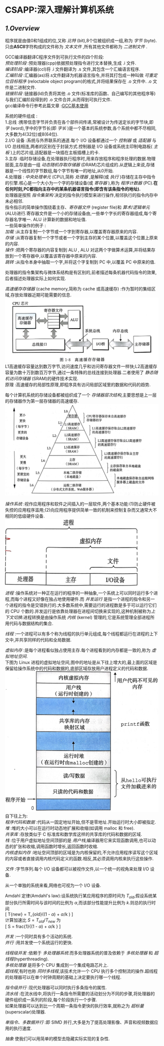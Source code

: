 # **CSAPP:深入理解计算机系统**

## *1.Overview*
程序就是由值0和1组成的位,又称 *比特* (bit),8个位被组织成一组,称为 *字节* (byte).  
只由**ASCII**字符构成的文件称为 *文本文件* ,所有其他文件都称为 *二进制文件* .  

GCC编译器翻译C程序文件到可执行文件的四个阶段:  
*预处理阶段* :预处理器(cpp)依据预处理指令进行文本替换,生成 .i 文件.  
*编译阶段* :编译器(ccl)将 .i 文件翻译为 .s 文件,其包含一个汇编语言程序.  
*汇编阶段* :汇编器(as)将.s文件翻译为机器语言指令,并将其打包成一种叫做 *可重定位目标程序* (reloctable object program)的格式,并将结果保存在 .o 文件中. .o 文件是二进制文件.  
*链接阶段* :链接器(ld)负责将其他 .o 文件(标准库的函数、自己编写的其他程序等)与我们汇编阶段得到的 .o 文件合并,从而得到可执行文件.  
gcc编译命令行参考此篇文章 :[GCC基本使用](https://zhuanlan.zhihu.com/p/404682058)  

系统的硬件组成 :  
1.总线 :携带信息字节并负责在各个部件间传递,常被设计为传送定长的字节块,即 *字* (word),字中的字节长(即 *字长* )是一个基本的系统参数,各个系统中都不尽相同,大多数为4(32位)或8(64位).  
2.I/O 设备 :系统与外界联系的通道.每个 I/O 设备都通过一个 *控制器* 或 *适配器* 与 I/O 总线相连,两者的区别在于封装方式.控制器是 I/O 设备或系统主印制电路板( *主板* )上的芯片组,适配器是一块插在主板插槽上的卡.  
3.主存 :临时存储设备,在处理器执行程序时,用来存放程序和程序处理的数据.物理层面,主存是由一组 *动态随机存取存储器* (DRAM)芯片组成的.从逻辑上来说,存储器是一个线性的字节数组,每个字节有唯一的地址,从0开始.  
4.处理器 : *中央处理单元* (CPU),简称 *处理器* ,是解释(或 *执行* )存储在主存中指令的引擎.核心是一个大小为一个字的存储设备(或 *寄存器* ),称为 *程序计数器* (PC).**在任何时刻,PC都指向主存中的某条机器语言指令(即含有该条指令的地址).**  
处理器是按照 *指令集架构* 决定的指令执行模型来进行操作,相邻执行的指令内存中未必相邻.  
指令指示的简单操作围绕着主存、*寄存器文件* (register file)和 *算术/逻辑单元* (ALU)进行.寄存器文件是一个小的存储设备由,一些单个字长的寄存器组成,每个寄存器名字唯一. ALU 计算新的数据和地址值.  
一些简单操作的例子 :  
*加载* :从主存复制一个字节或一个字到寄存器,以覆盖寄存器原来的内容.  
*存储* :从寄存器复制一个字节或者一个字到主存的某个位置,以覆盖这个位置上原来的内容.  
*操作* :把两个寄存器的内容复制到 ALU , ALU 对这两个字做算术运算,并将结果存放到一个寄存器中,以覆盖该寄存器中原来的内容.  
*跳转* :从指令本身中抽取一个字,并将这个字复制到 PC 中,以覆盖 PC 中原来的值.  

处理器的指令集架构与微体系结构是有区别的,前者描述每条机器代码指令的效果,后者描述处理器实际上如何实现.  

*高速缓存存储器* (cache memory,简称为 cache 或高速缓存) :作为暂时的集结区域,存放处理器近期可能需要的信息.  
![1-1 高速缓存存储器](pictures/1-1%20%E9%AB%98%E9%80%9F%E7%BC%93%E5%AD%98%E5%AD%98%E5%82%A8%E5%99%A8.jpg)  
L1高速缓存容量达到数万字节,访问速度几乎和访问寄存器文件一样快;L2高速缓存容量为数十万到数百万字节,通过一条特殊的总线连接到处理器.二者使用了 *静态随机访问存储器* (SRAM)的硬件技术实现.  
原理 :高速缓存的局部性原理,即程序具有访问局部区域里的数据和代码的趋势.  

每个计算机系统的存储设备都被组织成了一个 *存储器层次结构*,主要思想是上一层的存储器作为第一层存储器的高速缓存.  
![1-2 一个存储器层次结构的示例](pictures/1-2%20%E4%B8%80%E4%B8%AA%E5%AD%98%E5%82%A8%E5%99%A8%E5%B1%82%E6%AC%A1%E7%BB%93%E6%9E%84%E7%9A%84%E7%A4%BA%E4%BE%8B.jpg)  

*操作系统* :视作应用程序和软件之间插入的一层软件,两个基本功能:(1)防止硬件被失控的应用程序滥用;(2)向应用程序提供简单一致的机制来控制复杂而又通常大不相同的低级硬件设备.  
![1-3 操作系统提供的抽象表示](pictures/1-3%20%E6%93%8D%E4%BD%9C%E7%B3%BB%E7%BB%9F%E6%8F%90%E4%BE%9B%E7%9A%84%E6%8A%BD%E8%B1%A1%E8%A1%A8%E7%A4%BA.jpg)  
*进程* :操作系统对一种正在运行的程序的一种抽象,一个系统上可以同时运行多个进程,而每个进程又好像在独占地使用硬件.而 *并发运行* 是指一个进程的指令和另一个进程的指令是交错执行的.大多数系统中,需要运行的进程数是多于可以运行它们的 CPU 个数的.并发运行是依靠处理器在进程间切换来实现的,这种机制被称为*上下文切换*.进程转换是由操作系统 *内核* (kernel) 管理的,它是系统管理全部进程所用代码与数据结构的集合.  

*线程* :一个进程可以有多个称为线程的执行单元组成,每个线程都运行在进程的上下文中,并共享同样的代码和全局数据.

*虚拟内存* :是每个进程看似独占使用主存.每个进程看到的内存都是一致的,称为 *虚拟地址空间*.  
下图为 Linux 进程的虚拟地址空间,图中的地址是从下往上增大的,最上面的区域是保留给操作系统中的代码和数据的,底部区域存放用户进程定义的代码和数据.
![1-4 进程的虚拟地址空间](pictures/1-4%20%E8%BF%9B%E7%A8%8B%E7%9A%84%E8%99%9A%E6%8B%9F%E5%9C%B0%E5%9D%80%E7%A9%BA%E9%97%B4.jpg)  
自下往上为:  
*程序代码和数据* :代码从一固定地址开始,但不是零地址.开始运行时大小即被指定.  
*堆* :堆的大小可以在运行时动态地扩展和收缩(如调用 malloc 和 free).  
*共享库* :存放类似于 C 标准库和数学库这样的共享库的代码和数据的区域.  
*栈* :位于用户虚拟地址空间顶部的是 *用户栈*,编译器用它来实现函数调用,也可以动态的扩张和收缩,调用函数时增长,返回函数时收缩.  
*内核虚拟内存* :地址空间顶部的区域是为内核保留的,不允许应用程序读写这个区域的内容或者直接调用内核代码定义的函数.相反,其必须调用内核来执行这些操作.  

*文件* :字节序列.每个 I/O 设备都可以被视作文件,以一个统一的视角来处理 I/O 设备.  

从一个单独的系统来看,网络也可视为一个 I/O 设备.  

Amdahl 定律(Amdahl's law):设系统执行某应用程序的原时间为 $T_{old}$,假设系统某部分执行所需时间与该时间的比例为 $\alpha$,而该部分性能提升比例为 $k$.则总的执行时间  
\[
    T{new} = T_{old}((1 - $\alpha$) + $\alpha$/k )
\]  
计算加速比 $S = T_{old}/T_{new}$ 为  
\[
    S = frac{1}{(1 - $\alpha$) + $\alpha$/k }
\]  

*并发* :一个同时具有多个活动的系统.  
*并行* :用并发使一个系统运行的更快.  

*线程级并发* :依赖于 *多处理器系统*.而多处理器系统的普及依赖于 *多核处理器* 和 *超线程*(hyperthreading).  
*多核处理器* 是将多个 CPU 集成到一个集成电路芯片上.  
*超线程*,有时也称 *同时多线程*,该技术允许一个 CPU 执行多个控制流的操作.超线程的处理器可以在单个时钟周期的基础上决定要执行哪一个线程.  

*指令级并行* :现代处理器可以同时执行多条指令的属性.  
*流水线* :在流水线中,将执行一条指令所需要的活动划分为不同的步骤,将处理器的硬件组织成一系列的阶段,每个阶段执行一个步骤.  
如果处理器可以达到比一个周期一条指令更快的执行效率,就称之为 *超标量*(superscalar)处理器.

*单指令、多数据并行* :即 SIMD 并行,大多是为了提高处理影像、声音和视频数据应用的执行速度.  

*抽象* 使我们可以用简单的模型去隐藏实际实现的复杂性.